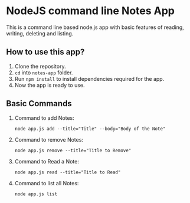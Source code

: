 # NodeJS command line Notes App

This is a command line based node.js app with basic features of reading, writing, deleting and listing.

## How to use this app?

1. Clone the repository.
2. `cd` into `notes-app` folder.
3. Run `npm install` to install dependencies required for the app.
4. Now the app is ready to use.

## Basic Commands

1. Command to add Notes:

      `node app.js add --title="Title" --body="Body of the Note"`

2. Command to remove Notes:

      `node app.js remove --title="Title to Remove"`

3. Command to Read a Note:

      `node app.js read --title="Title to Read"`

4. Command to list all Notes:

      `node app.js list`
